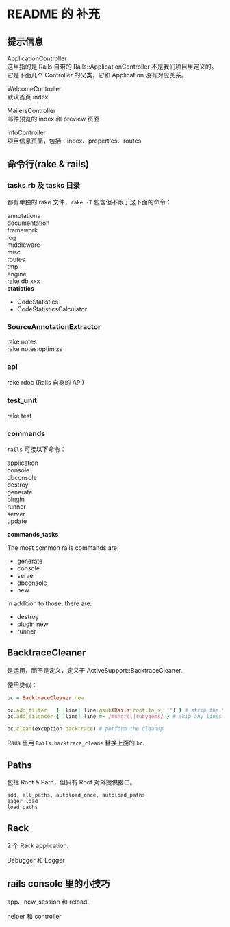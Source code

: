 # README 的 补充

## 提示信息

ApplicationController  
这里指的是 Rails 自带的 Rails::ApplicationController 不是我们项目里定义的。
它是下面几个 Controller 的父类，它和 Application 没有对应关系。

WelcomeController  
默认首页 index

MailersController  
邮件预览的 index 和 preview 页面

InfoController  
项目信息页面，包括：index、properties、routes

## 命令行(rake & rails)

### tasks.rb 及 tasks 目录

都有单独的 rake 文件，`rake -T` 包含但不限于这下面的命令：

annotations  
documentation  
framework  
log  
middleware  
misc  
routes  
tmp  
engine  
rake db xxx  
**statistics**  
- CodeStatistics
- CodeStatisticsCalculator

### SourceAnnotationExtractor

rake notes  
rake notes:optimize

### api

rake rdoc (Rails 自身的 API)

### test_unit

rake test

### commands

`rails` 可接以下命令：

application  
console  
dbconsole  
destroy  
generate  
plugin  
runner  
server  
update

**commands_tasks**

The most common rails commands are:  
  - generate
  - console
  - server
  - dbconsole
  - new

In addition to those, there are:
  - destroy
  - plugin new
  - runner


## BacktraceCleaner

是运用，而不是定义，定义于 ActiveSupport::BacktraceCleaner.

使用类似：

```ruby
bc = BacktraceCleaner.new

bc.add_filter   { |line| line.gsub(Rails.root.to_s, '') } # strip the Rails.root prefix
bc.add_silencer { |line| line =~ /mongrel|rubygems/ } # skip any lines from mongrel or rubygems

bc.clean(exception.backtrace) # perform the cleanup
```

Rails 里用 `Rails.backtrace_cleane` 替换上面的 `bc`.

## Paths

包括 Root & Path，但只有 Root 对外提供接口。

```
add, all_paths, autoload_once, autoload_paths
eager_load
load_paths
```

## Rack

2 个 Rack application.

Debugger 和 Logger

## rails console 里的小技巧

app、new_session 和 reload!

helper 和 controller
